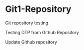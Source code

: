 # Git1-Repository
Git repository testing

Testing DTP from Github Repository

Update Github repository 
